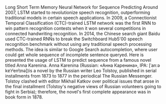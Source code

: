 Long Short Term Memory Neural Network for Sequence Predicting
Around 2007, LSTM started to revolutionize speech recognition, outperforming traditional models in certain speech applications. In 2009, a Connectionist Temporal Classification (CTC)-trained LSTM network was the first RNN to win pattern recognition contests when it won several competitions in connected handwriting recognition. In 2014, the Chinese search giant Baidu used CTC-trained RNNs to break the Switchboard Hub5'00 speech recognition benchmark without using any traditional speech processing methods.
The idea is similar to Google Search autocompletion, where user could get whole sequence of incomplete sentence queryed. Here is presented the usage of LSTM to predict sequence from a famous novel titled Anna Karenina. Anna Karenina (Russian: «Анна Каренина», IPA: [ˈanːə kɐˈrʲenʲɪnə])is a novel by the Russian writer Leo Tolstoy, published in serial installments from 1873 to 1877 in the periodical The Russian Messenger. Tolstoy clashed with editor Mikhail Katkov over political issues that arose in the final installment (Tolstoy's negative views of Russian volunteers going to fight in Serbia); therefore, the novel's first complete appearance was in book form in 1878.

